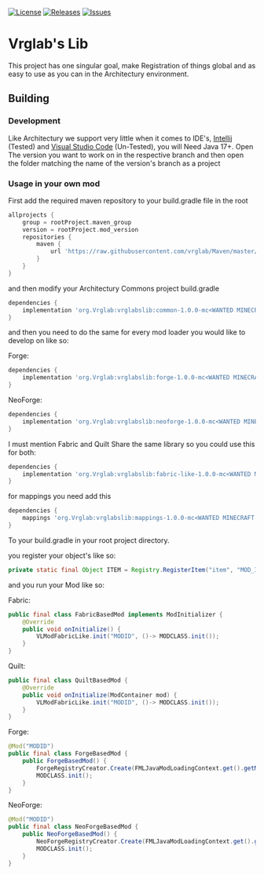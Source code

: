 [![License](https://img.shields.io/github/license/vrglab/VrglabsLib)](LICENSE.txt) [![Releases](https://img.shields.io/github/v/release/vrglab/VrglabsLib)](https://github.com/vrglab/VrglabsLib/releases) [![Issues](https://img.shields.io/bitbucket/issues/vrglab/VrglabsLib)](https://github.com/vrglab/VrglabsLib/issues)
# Vrglab's Lib

This project has one singular goal, make Registration of things global and as easy to use as you can in the Architectury environment.

## Building

### Development
Like Architectury we support very little when it comes to IDE's, [Intellij](https://www.jetbrains.com/idea/) (Tested) and [Visual Studio Code](https://code.visualstudio.com) (Un-Tested), you will Need Java 17+.
Open The version you want to work on in the respective branch and then open the folder matching the name of the version's branch as a project

### Usage in your own mod
First add the required maven repository to your build.gradle file in the root
``` groovy
allprojects {
    group = rootProject.maven_group
    version = rootProject.mod_version
    repositories {
        maven {
            url 'https://raw.githubusercontent.com/vrglab/Maven/master/'
        }
    }
}
```
and then modify your Architectury Commons project build.gradle
``` groovy
dependencies {
    implementation 'org.Vrglab:vrglabslib:common-1.0.0-mc<WANTED MINECRAFT VERSION>'
}
```
and then you need to do the same for every mod loader you would like to develop on like so:

Forge:
``` groovy
dependencies {
    implementation 'org.Vrglab:vrglabslib:forge-1.0.0-mc<WANTED MINECRAFT VERSION>'
}
```

NeoForge:
``` groovy
dependencies {
    implementation 'org.Vrglab:vrglabslib:neoforge-1.0.0-mc<WANTED MINECRAFT VERSION>'
}
```

I must mention Fabric and Quilt Share the same library so you could use this for both:
``` groovy
dependencies {
    implementation 'org.Vrglab:vrglabslib:fabric-like-1.0.0-mc<WANTED MINECRAFT VERSION>'
}
```
for mappings you need add this
```groovy
dependencies {
    mappings 'org.Vrglab:vrglabslib:mappings-1.0.0-mc<WANTED MINECRAFT VERSION>@tiny'
}
```
To your build.gradle in your root project directory.


you register your object's like so:
```java
private static final Object ITEM = Registry.RegisterItem("item", "MOD_ID" ,()->new Item(new Item.Settings().group(ItemGroup.GROUP)));
```
and you run your Mod like so:

Fabric:
```java
public final class FabricBasedMod implements ModInitializer {
    @Override
    public void onInitialize() {
        VLModFabricLike.init("MODID", ()-> MODCLASS.init());
    }
}
```

Quilt:
```java
public final class QuiltBasedMod {
    @Override
    public void onInitialize(ModContainer mod) {
        VLModFabricLike.init("MODID", ()-> MODCLASS.init());
    }
}
```

Forge:
```java
@Mod("MODID")
public final class ForgeBasedMod {
    public ForgeBasedMod() {
        ForgeRegistryCreator.Create(FMLJavaModLoadingContext.get().getModEventBus(), "MODID");
        MODCLASS.init();
    }
}
```

NeoForge:
```java
@Mod("MODID")
public final class NeoForgeBasedMod {
    public NeoForgeBasedMod() {
        NeoForgeRegistryCreator.Create(FMLJavaModLoadingContext.get().getModEventBus(), "MODID");
        MODCLASS.init();
    }
}
```

